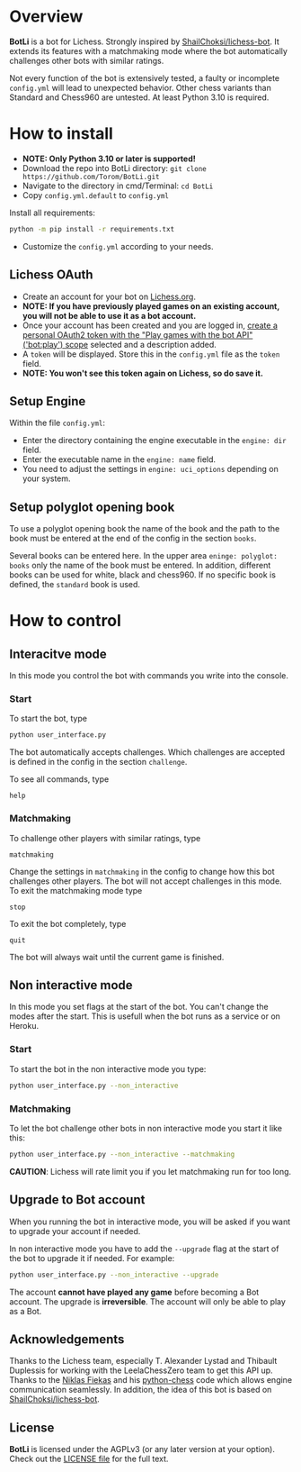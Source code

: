 # Overview

**BotLi** is a bot for Lichess. Strongly inspired by [ShailChoksi/lichess-bot](https://github.com/ShailChoksi/lichess-bot). It extends its features with a matchmaking mode where the bot automatically challenges other bots with similar ratings.

Not every function of the bot is extensively tested, a faulty or incomplete `config.yml` will lead to unexpected behavior. Other chess variants than Standard and Chess960 are untested. At least Python 3.10 is required.

# How to install

- **NOTE: Only Python 3.10 or later is supported!**
- Download the repo into BotLi directory: `git clone https://github.com/Torom/BotLi.git`
- Navigate to the directory in cmd/Terminal: `cd BotLi`
- Copy `config.yml.default` to `config.yml`

Install all requirements:
```bash
python -m pip install -r requirements.txt
```

- Customize the `config.yml` according to your needs.

## Lichess OAuth
- Create an account for your bot on [Lichess.org](https://lichess.org/signup).
- **NOTE: If you have previously played games on an existing account, you will not be able to use it as a bot account.**
- Once your account has been created and you are logged in, [create a personal OAuth2 token with the "Play games with the bot API" ('bot:play') scope](https://lichess.org/account/oauth/token/create?scopes[]=bot:play&description=lichess-bot) selected and a description added.
- A `token` will be displayed. Store this in the `config.yml` file as the `token` field.
- **NOTE: You won't see this token again on Lichess, so do save it.**

## Setup Engine
Within the file `config.yml`:
- Enter the directory containing the engine executable in the `engine: dir` field.
- Enter the executable name in the `engine: name` field.
- You need to adjust the settings in `engine: uci_options` depending on your system.

## Setup polyglot opening book
To use a polyglot opening book the name of the book and the path to the book must be entered at the end of the config in the section `books`.

Several books can be entered here. In the upper area `eninge: polyglot: books` only the name of the book must be entered. In addition, different books can be used for white, black and chess960. If no specific book is defined, the `standard` book is used.

# How to control

## Interacitve mode

In this mode you control the bot with commands you write into the console.

### Start

To start the bot, type

```bash
python user_interface.py
```
The bot automatically accepts challenges. Which challenges are accepted is defined in the config in the section `challenge`.

To see all commands, type
```
help
```

### Matchmaking

To challenge other players with similar ratings, type
```
matchmaking
```

Change the settings in `matchmaking` in the config to change how this bot challenges other players. The bot will not accept challenges in this mode. To exit the matchmaking mode type
```
stop
```

To exit the bot completely, type
```
quit
```

The bot will always wait until the current game is finished.

## Non interactive mode

In this mode you set flags at the start of the bot. You can't change the modes after the start. This is usefull when the bot runs as a service or on Heroku.

### Start

To start the bot in the non interactive mode you type:

```bash
python user_interface.py --non_interactive
```

### Matchmaking

To let the bot challenge other bots in non interactive mode you start it like this:

```bash
python user_interface.py --non_interactive --matchmaking
```

**CAUTION**: Lichess will rate limit you if you let matchmaking run for too long.

## Upgrade to Bot account

When you running the bot in interactive mode, you will be asked if you want to upgrade your account if needed.

In non interactive mode you have to add the `--upgrade` flag at the start of the bot to upgrade it if needed. For example:

```bash
python user_interface.py --non_interactive --upgrade
```

The account **cannot have played any game** before becoming a Bot account. The upgrade is **irreversible**. The account will only be able to play as a Bot.

## Acknowledgements
Thanks to the Lichess team, especially T. Alexander Lystad and Thibault Duplessis for working with the LeelaChessZero team to get this API up. Thanks to the [Niklas Fiekas](https://github.com/niklasf) and his [python-chess](https://github.com/niklasf/python-chess) code which allows engine communication seamlessly. In addition, the idea of this bot is based on [ShailChoksi/lichess-bot](https://github.com/ShailChoksi/lichess-bot).

## License
**BotLi** is licensed under the AGPLv3 (or any later version at your option). Check out the [LICENSE file](/LICENSE) for the full text.